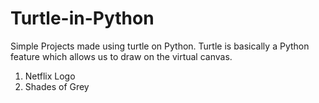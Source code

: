 # Turtle-in-Python
Simple Projects made using turtle on Python. Turtle is basically a Python feature which allows us to draw on the virtual canvas.
1. Netflix Logo
2. Shades of Grey
